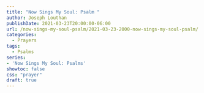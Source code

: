 ```yaml
---
title: "Now Sings My Soul: Psalm "
author: Joseph Louthan
publishDate: 2021-03-23T20:00:00-06:00
url: /now-sings-my-soul-psalm/2021-03-23-2000-now-sings-my-soul-psalm/
categories:
  - Prayers
tags:
  - Psalms
series:
- 'Now Sings My Soul: Psalms'
showtoc: false
css: "prayer"
draft: true
---
```

<div style="font-variant: small-caps;">

</div>

```text

```